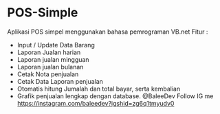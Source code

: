 # POS-Simple
Aplikasi POS simpel menggunakan bahasa pemrograman VB.net 
Fitur :
- Input / Update Data Barang
- Laporan Jualan harian
- Laporan jualan mingguan
- Laporan jualan bulanan
- Cetak Nota penjualan
- Cetak Data Laporan penjualan
- Otomatis hitung Jumalah dan total bayar, serta kembalian
- Grafik penjualan
lengkap dengan database.
@BaleeDev
Follow IG me https://instagram.com/baleedev?igshid=zg6q1tmyudv0
